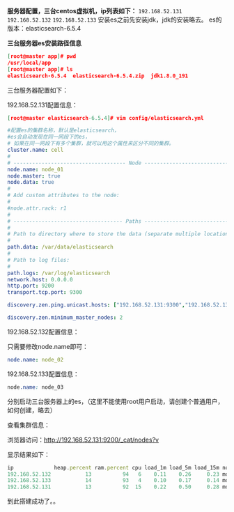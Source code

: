 **服务器配置，三台centos虚拟机，ip列表如下：**
 `192.168.52.131`
 `192.168.52.132`
 `192.168.52.133`
 安装es之前先安装jdk，jdk的安装略去。
 es的版本：elasticsearch-6.5.4

**三台服务器es安装路径信息**



```json
[root@master app]# pwd
/usr/local/app
[root@master app]# ls
elasticsearch-6.5.4  elasticsearch-6.5.4.zip  jdk1.8.0_191
```

三台服务器配置如下：

192.168.52.131配置信息：



```json
[root@master elasticsearch-6.5.4]# vim config/elasticsearch.yml
```



```yml
#配置es的集群名称，默认是elasticsearch，
#es会自动发现在同一网段下的es，
# 如果在同一网段下有多个集群，就可以用这个属性来区分不同的集群。
cluster.name: cell
#
# ------------------------------------ Node ------------------------------------
node.name: node_01
node.master: true
node.data: true
#
# Add custom attributes to the node:
#
#node.attr.rack: r1
#
# ----------------------------------- Paths ------------------------------------
#
# Path to directory where to store the data (separate multiple locations by comma):
#
path.data: /var/data/elasticsearch
#
# Path to log files:
#
path.logs: /var/log/elasticsearch
network.host: 0.0.0.0
http.port: 9200
transport.tcp.port: 9300

discovery.zen.ping.unicast.hosts: ["192.168.52.131:9300","192.168.52.132:9300", "192.168.52.133:9300"]

discovery.zen.minimum_master_nodes: 2 
```

192.168.52.132配置信息：

只需要修改node.name即可：



```yml
node.name: node_02
```

192.168.52.133配置信息：



```css
node.name: node_03
```

分别启动三台服务器上的es，（这里不能使用root用户启动，请创建个普通用户，如何创建，略去）

查看集群信息：

浏览器访问：http://192.168.52.131:9200/_cat/nodes?v

显示结果如下：



```js
ip             heap.percent ram.percent cpu load_1m load_5m load_15m node.role master name
192.168.52.132           13          94   6    0.11    0.26     0.23 mdi       -      node_02
192.168.52.133           14          93   4    0.10    0.17     0.14 mdi       *      node_03
192.168.52.131           13          92  15    0.22    0.50     0.28 mdi       -      node_01
```

到此搭建成功了。。